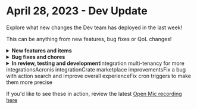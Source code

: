 # April 28, 2023 - Dev Update

Explore what new changes the Dev team has deployed in the last week!

This can be anything from new features, bug fixes or QoL changes!

<details>

<summary><strong>New features and items</strong></summary>

* Integration multi-tenancy for Halo, Duo, SentinelOne, and OpenAI
* Added functionality to use multi-tenancy org mapping on triggers and actions
* Updated ConnectSecure/CyberCNS branding

</details>

<details>

<summary><strong>Bug fixes and chores</strong></summary>

* Fixed a bug where tags could not be applied to organizations
* Fixed a bug where users could not share or save Jinja live editor
* Fixed Auvik response pagination
* Fixed a bug where UI was not rendering and JSON was showing
* Fixed CyberCNS Agent Type query parameter for Get Agent action
* Fixed Attribute Error thrown when using task level integration overrides
* Fixed an issue when tenants have an invalid NSM for SonicWall NSM integration
* Fixed user object recoveryEmail property to use ‘address’ instead of ‘name’
* Ensure connections to Redis are cleaned up to fix intermittent connection errors

</details>

<details>

<summary><strong>In review, testing and development</strong>Integration multi-tenancy for more integrationsAcronis integrationCrate marketplace improvementsFix a bug with action search and improve overall experienceFix cron triggers to make them more precise</summary>



</details>

If you'd like to see these in action, review the latest [Open Mic recording here](../../roc-open-mics/roc-open-mics-north-america/2023-roc-open-mics/april-28th-2023-tools-and-techniques-for-streamlining-workflows-and-building-relationships.md)
